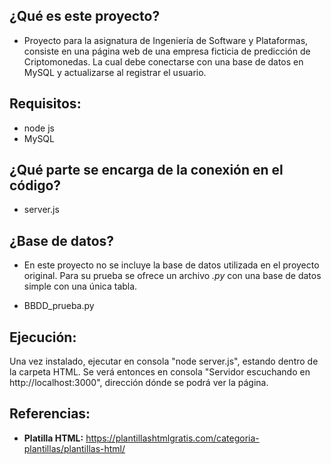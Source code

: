 ## ¿Qué es este proyecto?

- Proyecto para la asignatura de Ingeniería de Software y Plataformas, consiste en una página web de una empresa ficticia de predicción
de Criptomonedas. La cual debe conectarse con una base de datos en MySQL y actualizarse al registrar el usuario.

## Requisitos:
- node js 
- MySQL

## ¿Qué parte se encarga de la conexión en el código?

- server.js

## ¿Base de datos?

- En este proyecto no se incluye la base de datos utilizada en el proyecto original. Para su prueba se ofrece un archivo *.py* con una base de datos simple con una única tabla.

- BBDD_prueba.py

## Ejecución:

Una vez instalado, ejecutar en consola "node server.js", estando dentro de la carpeta HTML.
Se verá entonces en consola "Servidor escuchando en http://localhost:3000", dirección dónde se podrá ver la página.

## Referencias:

- **Platilla HTML:** https://plantillashtmlgratis.com/categoria-plantillas/plantillas-html/
